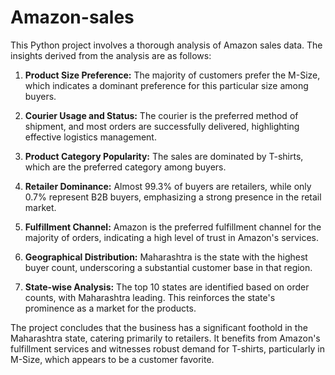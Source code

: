 # Amazon-sales
This Python project involves a thorough analysis of Amazon sales data. The insights derived from the analysis are as follows:

1. **Product Size Preference:** The majority of customers prefer the M-Size, which indicates a dominant preference for this particular size among buyers.

2. **Courier Usage and Status:** The courier is the preferred method of shipment, and most orders are successfully delivered, highlighting effective logistics management.

3. **Product Category Popularity:** The sales are dominated by T-shirts, which are the preferred category among buyers.

4. **Retailer Dominance:** Almost 99.3% of buyers are retailers, while only 0.7% represent B2B buyers, emphasizing a strong presence in the retail market.

5. **Fulfillment Channel:** Amazon is the preferred fulfillment channel for the majority of orders, indicating a high level of trust in Amazon's services.

6. **Geographical Distribution:** Maharashtra is the state with the highest buyer count, underscoring a substantial customer base in that region.

7. **State-wise Analysis:** The top 10 states are identified based on order counts, with Maharashtra leading. This reinforces the state's prominence as a market for the products.


The project concludes that the business has a significant foothold in the Maharashtra state, catering primarily to retailers. It benefits from Amazon's fulfillment services and witnesses robust demand for T-shirts, particularly in M-Size, which appears to be a customer favorite.
